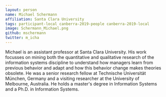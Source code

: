 ```yaml
---
layout: person
name: Michael Schermann
affiliation: Santa Clara University
tags: participant-local canberra-2019-people canberra-2019-local
image: Schermann_Michael.png
github: mschermann
twitter: m_icha
---
```

Michael is an assistant professor at Santa Clara University. His work focusses on mining both the quantitative and qualitative research of the information systems discipline to understand how managers learn from previous behavior and adapt and how this behavior change makes theories obsolete. He was a senior research fellow at Technische Universität München, Germany and a visiting researcher at the University of Melbourne, Australia. He holds a master's degree in Information Systems and a Ph.D. in Information Systems.